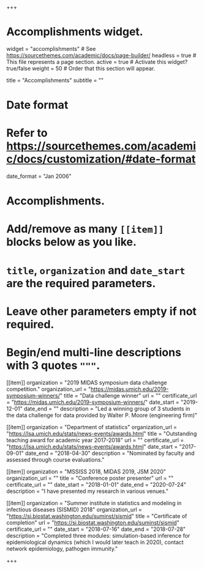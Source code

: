 +++
# Accomplishments widget.
widget = "accomplishments"  # See https://sourcethemes.com/academic/docs/page-builder/
headless = true  # This file represents a page section.
active = true  # Activate this widget? true/false
weight = 50  # Order that this section will appear.

title = "Accomplish&shy;ments"
subtitle = ""

# Date format
#   Refer to https://sourcethemes.com/academic/docs/customization/#date-format
date_format = "Jan 2006"

# Accomplishments.
#   Add/remove as many `[[item]]` blocks below as you like.
#   `title`, `organization` and `date_start` are the required parameters.
#   Leave other parameters empty if not required.
#   Begin/end multi-line descriptions with 3 quotes `"""`.

[[item]]
  organization = "2019 MIDAS symposium data challenge competition."
  organization_url = "https://midas.umich.edu/2019-symposium-winners/"
  title = "Data challenge winner"
  url = ""
  certificate_url = "https://midas.umich.edu/2019-symposium-winners/"
  date_start = "2019-12-01"
  date_end = ""
  description = "Led a winning group of 3 students in the data challenge for data provided by Walter P. Moore (engineering firm)"

[[item]]
  organization = "Department of statistics"
  organization_url = "https://lsa.umich.edu/stats/news-events/awards.html"
  title = "Outstanding teaching award for academic year 2017-2018"
  url = ""
  certificate_url = "https://lsa.umich.edu/stats/news-events/awards.html"
  date_start = "2017-09-01"
  date_end = "2018-04-30"
  description = "Nominated by faculty and assessed through course evaluations."
  
[[item]]
  organization = "MSSISS 2018, MIDAS 2019, JSM 2020"
  organization_url = ""
  title = "Conference poster presenter"
  url = ""
  certificate_url = ""
  date_start = "2018-01-01"
  date_end = "2020-07-24"
  description = "I have presented my research in various venues."

[[item]]
  organization = "Summer institute in statistics and modeling in infectious diseases (SISMID) 2018"
  organization_url = "https://si.biostat.washington.edu/suminst/sismid"
  title = "Certificate of completion"
  url = "https://si.biostat.washington.edu/suminst/sismid"
  certificate_url = ""
  date_start = "2018-07-16"
  date_end = "2018-07-28"
  description = "Completed three modules: simulation-based inference for epidemiological dynamics (which I would later teach in 2020), contact network epidemiology, pathogen immunity."

+++
